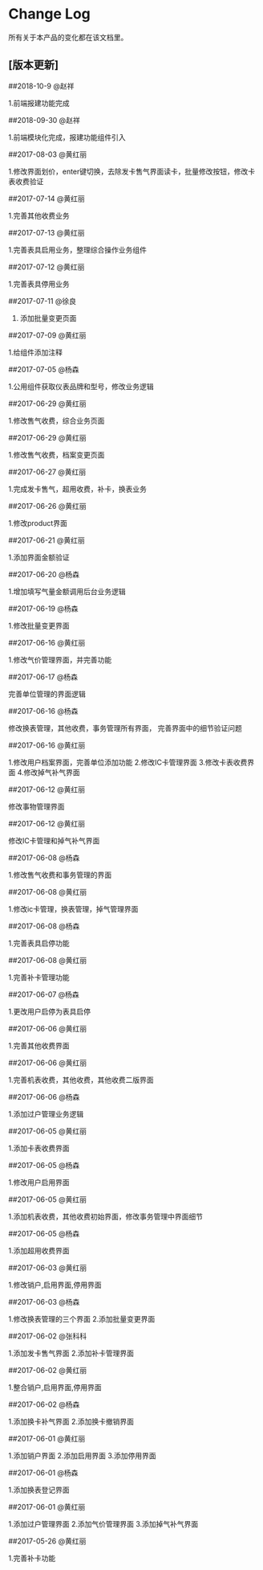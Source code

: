 # Change Log
所有关于本产品的变化都在该文档里。


## [版本更新]
##2018-10-9   @赵祥

1.前端报建功能完成

##2018-09-30   @赵祥

1.前端模块化完成，报建功能组件引入

##2017-08-03   @黄红丽

1.修改界面划价，enter键切换，去除发卡售气界面读卡，批量修改按钮，修改卡表收费验证

##2017-07-14   @黄红丽

1.完善其他收费业务

##2017-07-13   @黄红丽

1.完善表具启用业务，整理综合操作业务组件

##2017-07-12   @黄红丽

1.完善表具停用业务

##2017-07-11   @徐良

1. 添加批量变更页面

##2017-07-09   @黄红丽

1.给组件添加注释

##2017-07-05    @杨森

1.公用组件获取仪表品牌和型号，修改业务逻辑

##2017-06-29    @黄红丽

1.修改售气收费，综合业务页面

##2017-06-29    @黄红丽

1.修改售气收费，档案变更页面

##2017-06-27    @黄红丽

1.完成发卡售气，超用收费，补卡，换表业务

##2017-06-26    @黄红丽

1.修改product界面

##2017-06-21    @黄红丽

1.添加界面金额验证

##2017-06-20    @杨森

1.增加填写气量金额调用后台业务逻辑

##2017-06-19    @杨森

1.修改批量变更界面

##2017-06-16    @黄红丽

1.修改气价管理界面，并完善功能

##2017-06-17    @杨森

完善单位管理的界面逻辑


##2017-06-16    @杨森

修改换表管理，其他收费，事务管理所有界面，
完善界面中的细节验证问题

##2017-06-16    @黄红丽

1.修改用户档案界面，完善单位添加功能
2.修改IC卡管理界面
3.修改卡表收费界面
4.修改掉气补气界面

##2017-06-12    @黄红丽

修改事物管理界面

##2017-06-12    @黄红丽

修改IC卡管理和掉气补气界面

##2017-06-08    @杨森

1.修改售气收费和事务管理的界面

##2017-06-08    @黄红丽

1.修改ic卡管理，换表管理，掉气管理界面

##2017-06-08    @杨森

1.完善表具启停功能

##2017-06-08    @黄红丽

1.完善补卡管理功能

##2017-06-07    @杨森

1.更改用户启停为表具启停

##2017-06-06    @黄红丽

1.完善其他收费界面

##2017-06-06    @黄红丽

1.完善机表收费，其他收费，其他收费二版界面

##2017-06-06    @杨森

1.添加过户管理业务逻辑

##2017-06-05    @黄红丽

1.添加卡表收费界面

##2017-06-05    @杨森

1.修改用户启用界面

##2017-06-05    @黄红丽

1.添加机表收费，其他收费初始界面，修改事务管理中界面细节

##2017-06-05    @杨森

1.添加超用收费界面

##2017-06-03    @黄红丽

1.修改销户,启用界面,停用界面

##2017-06-03    @杨森

1.修改换表管理的三个界面
2.添加批量变更界面

##2017-06-02    @张科科

1.添加发卡售气界面
2.添加补卡管理界面

##2017-06-02    @黄红丽

1.整合销户,启用界面,停用界面

##2017-06-02    @杨森

1.添加换卡补气界面
2.添加换卡撤销界面

##2017-06-01    @黄红丽

1.添加销户界面
2.添加启用界面
3.添加停用界面

##2017-06-01    @杨森

1.添加换表登记界面

##2017-06-01    @黄红丽

1.添加过户管理界面
2.添加气价管理界面
3.添加掉气补气界面


##2017-05-26    @黄红丽

1.完善补卡功能